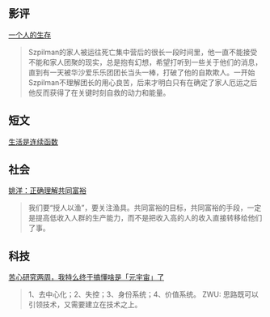 ## 影评

[一个人的生存](https://writingisleading.com/2021/07/17/%e4%b8%80%e4%b8%aa%e4%ba%ba%e7%9a%84%e7%94%9f%e5%ad%98/)
>Szpilman的家人被运往死亡集中营后的很长一段时间里，他一直不能接受不能和家人团聚的现实，总是抱有幻想，希望打听到一些关于他们的消息，直到有一天被华沙爱乐乐团团长当头一棒，打破了他的自欺欺人。一开始Szpilman不理解团长的用心良苦，后来才明白只有在确定了家人厄运之后他反而获得了在关键时刻自救的动力和能量。

## 短文

[生活是连续函数](https://blog.sciencenet.cn/blog-279594-1308888.html)

## 社会

[姚洋：正确理解共同富裕](https://m.aisixiang.com/data/129222.html)
>我们要“授人以渔”，要关注渔具。共同富裕的目标，共同富裕的手段，一定是提高低收入人群的生产能力，而不是把收入高的人的收入直接转移给他们了事。

## 科技

[苦心研究两周，我特么终于搞懂啥是「元宇宙」了](https://mp.weixin.qq.com/s?__biz=MjM5NDkxMTgyNw==&mid=2653070485&idx=1&sn=4d88509bd5059179a0b484c2a679b604&chksm=bd5687a98a210ebf672171a581e44cac3621e2e7410e39233ea5fb3d5453a0df1805ffa2ddce#rd)
>1、去中心化；2、失控；3、身份系统；4、价值系统。 ZWU: 思路既可以引领技术，又需要建立在技术之上。

